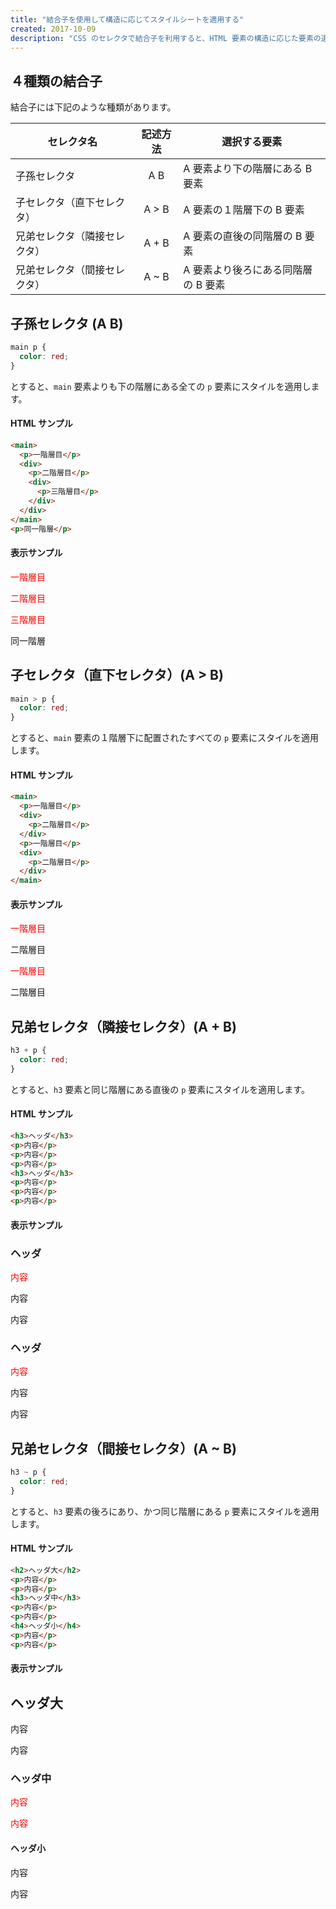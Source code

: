```yaml
---
title: "結合子を使用して構造に応じてスタイルシートを適用する"
created: 2017-10-09
description: "CSS のセレクタで結合子を利用すると、HTML 要素の構造に応じた要素の選択を行うことができます。"
---
```


４種類の結合子
----

結合子には下記のような種類があります。

| セレクタ名 | 記述方法 | 選択する要素 |
| ---- | :----: | ---- |
| 子孫セレクタ | A B | A 要素より下の階層にある B 要素 |
| 子セレクタ（直下セレクタ） | A &gt; B | A 要素の１階層下の B 要素 |
| 兄弟セレクタ（隣接セレクタ） | A + B | A 要素の直後の同階層の B 要素 |
| 兄弟セレクタ（間接セレクタ） | A ~ B | A 要素より後ろにある同階層の B 要素 |


子孫セレクタ (A B)
----

~~~ css
main p {
  color: red;
}
~~~

とすると、`main` 要素よりも下の階層にある全ての `p` 要素にスタイルを適用します。

#### HTML サンプル

~~~ html
<main>
  <p>一階層目</p>
  <div>
    <p>二階層目</p>
    <div>
      <p>三階層目</p>
    </div>
  </div>
</main>
<p>同一階層</p>
~~~

#### 表示サンプル

<div class="htmlSample">
  <p style="color:red;">一階層目</p>
  <div>
    <p style="color:red;">二階層目</p>
    <div>
      <p style="color:red;">三階層目</p>
    </div>
  </div>
  <p>同一階層</p>
</div>


子セレクタ（直下セレクタ）(A &gt; B)
----

~~~ css
main > p {
  color: red;
}
~~~

とすると、`main` 要素の１階層下に配置されたすべての `p` 要素にスタイルを適用します。

#### HTML サンプル

~~~ html
<main>
  <p>一階層目</p>
  <div>
    <p>二階層目</p>
  </div>
  <p>一階層目</p>
  <div>
    <p>二階層目</p>
  </div>
</main>
~~~

#### 表示サンプル

<div class="htmlSample">
  <p style="color:red;">一階層目</p>
  <div>
    <p>二階層目</p>
  </div>
  <p style="color:red;">一階層目</p>
  <div>
    <p>二階層目</p>
  </div>
</div>


兄弟セレクタ（隣接セレクタ）(A + B)
----

~~~ css
h3 + p {
  color: red;
}
~~~

とすると、`h3` 要素と同じ階層にある直後の `p` 要素にスタイルを適用します。

#### HTML サンプル

~~~ html
<h3>ヘッダ</h3>
<p>内容</p>
<p>内容</p>
<p>内容</p>
<h3>ヘッダ</h3>
<p>内容</p>
<p>内容</p>
<p>内容</p>
~~~

#### 表示サンプル

<div class="htmlSample">
  <h3>ヘッダ</h3>
  <p style="color:red;">内容</p>
  <p>内容</p>
  <p>内容</p>
  <h3>ヘッダ</h3>
  <p style="color:red;">内容</p>
  <p>内容</p>
  <p>内容</p>
</div>


兄弟セレクタ（間接セレクタ）(A ~ B)
----

~~~ css
h3 ~ p {
  color: red;
}
~~~

とすると、`h3` 要素の後ろにあり、かつ同じ階層にある `p` 要素にスタイルを適用します。

#### HTML サンプル

~~~ html
<h2>ヘッダ大</h2>
<p>内容</p>
<p>内容</p>
<h3>ヘッダ中</h3>
<p>内容</p>
<p>内容</p>
<h4>ヘッダ小</h4>
<p>内容</p>
<p>内容</p>
~~~

#### 表示サンプル

<div class="htmlSample">
  <h2>ヘッダ大</h2>
  <p>内容</p>
  <p>内容</p>
  <h3>ヘッダ中</h3>
  <p style="color:red;">内容</p>
  <p style="color:red;">内容</p>
  <h4>ヘッダ小</h4>
  <p>内容</p>
  <p>内容</p>
</div>

